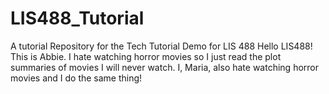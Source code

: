 # LIS488_Tutorial
A tutorial Repository for the Tech Tutorial Demo for LIS 488
Hello LIS488! This is Abbie. I hate watching horror movies so I just read the plot summaries of movies I will never watch.
I, Maria, also hate watching horror movies and I do the same thing!
